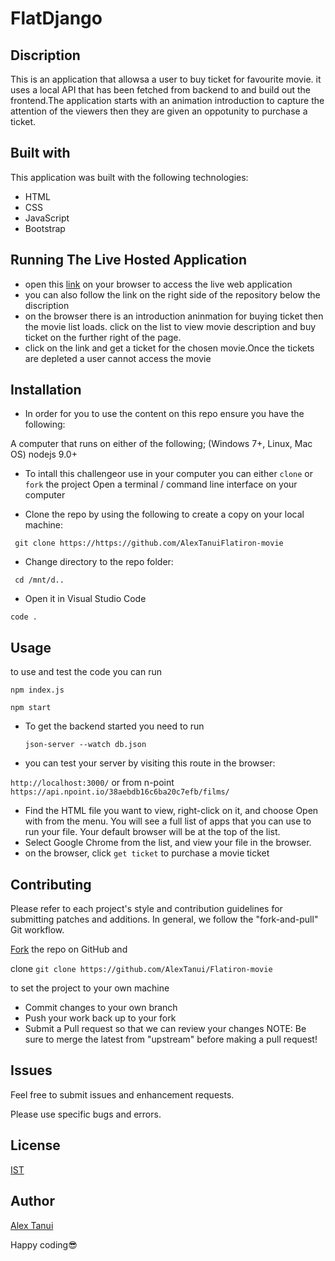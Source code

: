# FlatDjango

## Discription

This is an application that allowsa a user to buy ticket for favourite movie. it uses a local API that has been fetched from backend to
 and build out the frontend.The application starts with an animation introduction to capture the attention of the viewers then they are given an oppotunity to purchase a ticket.


## Built with
This application was built with the following technologies: 

* HTML
* CSS
* JavaScript
* Bootstrap

   

## Running The Live Hosted Application

* open this [link](https://alextanui.github.io/FlatDjango/) on your browser to access the live web application
* you can also follow the link on the right side of the repository below the discription
* on the browser there is an introduction aninmation for buying ticket then the movie list loads. click on the list to view movie description and buy ticket on the further right of the page.
* click on the link and get a ticket for the chosen movie.Once the tickets are depleted a user cannot access the movie

## Installation

* In order for you to use the content on this repo ensure you have the following:

A computer that runs on either of the following; (Windows 7+, Linux, Mac OS)
nodejs 9.0+

* To intall this challengeor use in your computer you can either ``clone`` or ``fork`` the project
Open a terminal / command line interface on your computer

* Clone the repo by using the following to create a copy on your local machine:

 `` git clone https://https://github.com/AlexTanuiFlatiron-movie``
* Change directory to the repo folder:

 `` cd /mnt/d..``
 
*  Open it in Visual Studio Code

  ``code .``

## Usage

to use and test the code you can run

``npm index.js ``

``npm start``

* To get the backend started you need to run

  ``json-server --watch db.json``

 * you can test your  server by visiting this route in the browser:
 
  ``http://localhost:3000/``  or from n-point ``https://api.npoint.io/38aebdb16c6ba20c7efb/films/``
  
* Find the HTML file you want to view, right-click on it, and choose Open with from the menu. You will see a full list of apps that you can use to run your file. Your default browser will be at the top of the list.
* Select Google Chrome from the list, and view your file in the browser.
* on the browser, click ``get ticket`` to purchase a movie ticket


## Contributing

Please refer to each project's style and contribution guidelines for submitting patches and additions. In general, we follow the "fork-and-pull" Git workflow.

[Fork](https://github.com/AlexTanui/Flatacuties-) the repo on GitHub and 

clone   ``git clone https://github.com/AlexTanui/Flatiron-movie `` 

to set the project to your own machine
* Commit changes to your own branch
* Push your work back up to your fork
* Submit a Pull request so that we can review your changes
NOTE: Be sure to merge the latest from "upstream" before making a pull request!

## Issues

Feel free to submit issues and enhancement requests.

Please use specific bugs and errors.

## License

[IST](https://opensource.org/licenses/ISC)


## Author

[Alex Tanui](https://github.com/AlexTanui)


Happy coding😎 
